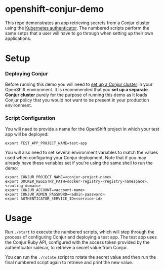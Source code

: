 # openshift-conjur-demo

This repo demonstrates an app retrieving secrets from a Conjur cluster using the
[Kubernetes authenticator](https://github.com/conjurinc/authn-k8s). The numbered
scripts perform the same setps that a user will have to go through when setting
up their own applications.

# Setup

### Deploying Conjur

Before running this demo you will need to [set up a Conjur cluster](https://github.com/conjurinc/openshift-conjur-deploy)
in your OpenShift environment. It is recommended that you **set up a separate
Conjur cluster** purely for the purpose of running this demo as it loads Conjur
policy that you would not want to be present in your production environment.

### Script Configuration

You will need to provide a name for the OpenShift project in which your test app
will be deployed:

```
export TEST_APP_PROJECT_NAME=test-app
```

You will also need to set several environment variables to match the values used
when configuring your Conjur deployment. Note that if you may already have these 
variables set if you're using the same shell to run the demo:

```
export CONJUR_PROJECT_NAME=<conjur-project-name>
export DOCKER_REGISTRY_PATH=docker-registry-<registry-namespace>.<routing-domain>
export CONJUR_ACCOUNT=<account-name>
export CONJUR_ADMIN_PASSWORD=<admin-password>
export AUTHENTICATOR_SERVICE_ID=<service-id>
```

# Usage

Run `./start` to execute the numbered scripts, which will step through the
process of configuring Conjur and deploying a test app. The test app uses the
Conjur Ruby API, configured with the access token provided by the authenticator
sidecar, to retrieve a secret value from Conjur.

You can run the `./rotate` script to rotate the secret value and then run the
final numbered script again to retrieve and print the new value.